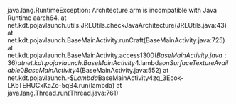 java.lang.RuntimeException: Architecture arm is incompatible with Java Runtime aarch64.
	at net.kdt.pojavlaunch.utils.JREUtils.checkJavaArchitecture(JREUtils.java:43)
	at net.kdt.pojavlaunch.BaseMainActivity.runCraft(BaseMainActivity.java:725)
	at net.kdt.pojavlaunch.BaseMainActivity.access$1300(BaseMainActivity.java:36)
	at net.kdt.pojavlaunch.BaseMainActivity$4.lambda$onSurfaceTextureAvailable$0$BaseMainActivity$4(BaseMainActivity.java:552)
	at net.kdt.pojavlaunch.-$$Lambda$BaseMainActivity$4$zq_3Ecok-LKbTEHUCxKaZo-5qB4.run(lambda)
	at java.lang.Thread.run(Thread.java:761)

